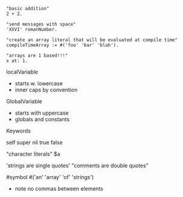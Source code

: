 ```smalltalk
"basic addition"
2 + 2.

"send messages with space"
'XXVI' romanNumber.

"create an array literal that will be evaluated at compile time"
compileTimeArray := #('foo' 'bar' 'blah').

"arrays are 1 based!!!"
x at: 1.
```

localVariable

- starts w. lowercase
- inner caps by convention

GlobalVariable

- starts with uppercase
- globals and constants

Keywords

self super nil true false

"character literals" $a

'strings are single quotes' "comments are double quotes"

#symbol #('an' 'array' 'of' 'strings')

- note no commas between elements
